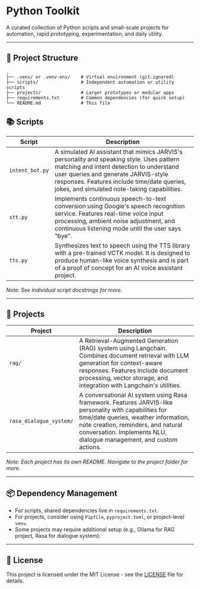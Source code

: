 # Python Toolkit

A curated collection of Python scripts and small-scale projects for automation, rapid prototyping, experimentation, and daily utility.

---

## 📁 Project Structure

```
.
├── .venv/ or .venv-env/    # Virtual environment (git-ignored)
├── scripts/                # Independent automation or utility scripts
├── projects/               # Larger prototypes or modular apps
├── requirements.txt        # Common dependencies (for quick setup)
└── README.md               # This file
```

## 📚 Scripts

| Script                     | Description                                               |
|---------------------------|-----------------------------------------------------------|
| `intent_bot.py`           | A simulated AI assistant that mimics JARVIS's personality and speaking style. Uses pattern matching and intent detection to understand user queries and generate JARVIS-style responses. Features include time/date queries, jokes, and simulated note-taking capabilities. |
| `stt.py`                  | Implements continuous speech-to-text conversion using Google's speech recognition service. Features real-time voice input processing, ambient noise adjustment, and continuous listening mode until the user says "bye". |
| `tts.py`                  | Synthesizes text to speech using the TTS library with a pre-trained VCTK model. It is designed to produce human-like voice synthesis and is part of a proof of concept for an AI voice assistant project. |

_Note: See individual script docstrings for more._

---

## 🧪 Projects

| Project                   | Description                                               |
|--------------------------|-----------------------------------------------------------|
| `rag/`                   | A Retrieval-Augmented Generation (RAG) system using Langchain. Combines document retrieval with LLM generation for context-aware responses. Features include document processing, vector storage, and integration with Langchain's utilities. |
| `rasa_dialogue_system/`  | A conversational AI system using Rasa framework. Features JARVIS-like personality with capabilities for time/date queries, weather information, note creation, reminders, and natural conversation. Implements NLU, dialogue management, and custom actions. |

_Note: Each project has its own README. Navigate to the project folder for more._

---

## 📦 Dependency Management

- For scripts, shared dependencies live in `requirements.txt`.
- For projects, consider using `Pipfile`, `pyproject.toml`, or project-level `venv`.
- Some projects may require additional setup (e.g., Ollama for RAG project, Rasa for dialogue system).

---

## 📝 License

This project is licensed under the MIT License - see the [LICENSE](LICENSE) file for details.
